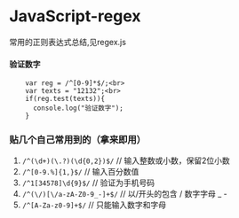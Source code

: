 # JavaScript-regex

常用的正则表达式总结,见regex.js

#### 验证数字
```
    var reg = /^[0-9]*$/;<br>
    var texts = "12132";<br>
    if(reg.test(texts)){
      console.log("验证数字");
    }
```

### 贴几个自己常用到的（拿来即用）

1. `/^(\d+)(\.?)(\d{0,2})$/`   // 输入整数或小数，保留2位小数
2. `/^[0-9.%]{1,}$/`  // 输入百分数值
3. `/^1[34578]\d{9}$/`  // 验证为手机号码
4. `/^(\/)[\/a-zA-Z0-9_-]+$/`  // 以/开头的包含 / 数字字母 _ -
5. `/^[A-Za-z0-9]+$/`  // 只能输入数字和字母
